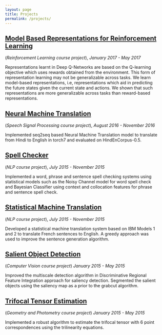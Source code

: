 ```yaml
---
layout: page
title: Projects
permalink: /projects/
---
```


## [Model Based Representations for Reinforcement Learning](https://github.com/san25dec/san25dec.github.io/blob/master/_files/ModelBasedRepresentationsRL.pdf)
(*Reinforcement Learning course project*), *January 2017 - May 2017*

Representations learnt in Deep Q-Networks are based on the Q-learning
objective which uses rewards obtained from the environment. This form of
representation learning may not be generalizable across tasks. We learn
model-based representations, i.e, representations which aid in predicting
the future states given the current state and actions. We shown that such
representations are more generalizable across tasks than reward-based
representations. 


## [Neural Machine Translation](https://github.com/san25dec/san25dec.github.io/blob/master/_files/NeuralMachineTranslation.pdf)
(*Speech Signal Processing course project*), *August 2016 - November 2016*

Implemented seq2seq based Neural Machine Translation model to translate from
Hindi to English in torch7 and evaluated on HindEnCorpus-0.5. 

## [Spell Checker](https://github.com/san25dec/san25dec.github.io/blob/master/_files/SpellChecker.pdf)
(*NLP course project*), *July 2015 - November 2015*

Implemented a word, phrase and sentence spell checking systems using
statistical models such as the Noisy Channel model for word spell check and
Bayesian Classifier using context and collocation features for phrase and
sentence spell check.

## [Statistical Machine Translation](https://github.com/san25dec/san25dec.github.io/blob/master/_files/StatisticalMachineTranslation.pdf) 
(*NLP course project*), *July 2015 - November 2015*

Developed a statistical machine translation system based on IBM Models 1 and
2 to translate French sentences to English. A greedy approach was used to
improve the sentence generation algorithm.

## [Salient Object Detection](https://github.com/san25dec/san25dec.github.io/blob/master/_files/SaliencyTPAReport.pdf)
(*Computer Vision course project*) *January 2015 - May 2015*

Improved the multiscale detection algorithm in Discriminative Regional
Feature Integration approach for saliency detection. Segmented the salient
objects using the saliency map as a prior to the grabcut algorithm. 

## [Trifocal Tensor Estimation](https://github.com/san25dec/san25dec.github.io/blob/master/_files/TrifocalTensorEstimation.pdf)
(*Geometry and Photometry course project*) *January 2015 - May 2015*

Implemented a robust algorithm to estimate the trifocal tensor with
6 point correspondences using the trilinearity equations. 

  

